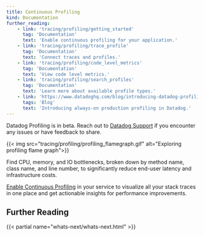 ```yaml
---
title: Continuous Profiling
kind: Documentation
further_reading:
    - link: 'tracing/profiling/getting_started'
      tag: 'Documentation'
      text: 'Enable continuous profiling for your application.'
    - link: 'tracing/profiling/trace_profile'
      tag: 'Documentation'
      text: 'Connect traces and profiles.'
    - link: 'tracing/profiling/code_level_metrics'
      tag: 'Documentation'
      text: 'View code level metrics.'  
    - link: 'tracing/profiling/search_profiles'
      tag: 'Documentation'
      text: 'Learn more about available profile types.'
    - link: 'https://www.datadoghq.com/blog/introducing-datadog-profiling/'
      tags: 'Blog'
      text: 'Introducing always-on production profiling in Datadog.'
---
```


<div class="alert alert-info">
Datadog Profiling is in beta. Reach out to <a href="/help/">Datadog Support</a> if you encounter any issues or have feedback to share.
</div>

{{< img src="tracing/profiling/profiling_flamegraph.gif" alt="Exploring profiling flame graph">}}

Find CPU, memory, and IO bottlenecks, broken down by method name, class name, and line number, to significantly reduce end-user latency and infrastructure costs.

[Enable Continuous Profiling][1] in your service to visualize all your stack traces in one place and get actionable insights for performance improvements.

## Further Reading

{{< partial name="whats-next/whats-next.html" >}}

[1]: /tracing/profiling/getting_started
